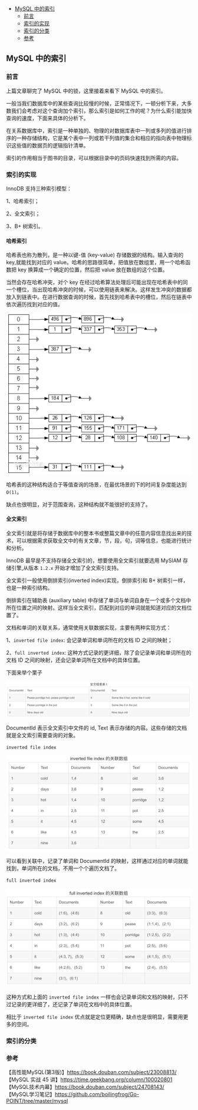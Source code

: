 <!-- START doctoc generated TOC please keep comment here to allow auto update -->
<!-- DON'T EDIT THIS SECTION, INSTEAD RE-RUN doctoc TO UPDATE -->

- [MySQL 中的索引](#mysql-%E4%B8%AD%E7%9A%84%E7%B4%A2%E5%BC%95)
  - [前言](#%E5%89%8D%E8%A8%80)
  - [索引的实现](#%E7%B4%A2%E5%BC%95%E7%9A%84%E5%AE%9E%E7%8E%B0)
  - [索引的分类](#%E7%B4%A2%E5%BC%95%E7%9A%84%E5%88%86%E7%B1%BB)
  - [参考](#%E5%8F%82%E8%80%83)

<!-- END doctoc generated TOC please keep comment here to allow auto update -->

## MySQL 中的索引

### 前言  

上篇文章聊完了 MySQL 中的锁，这里接着来看下 MySQL 中的索引。  

一般当我们数据库中的某些查询比较慢的时候，正常情况下，一顿分析下来，大多数我们会考虑对这个查询加个索引，那么索引是如何工作的呢？为什么索引能加快查询的速度，下面来具体的分析下。   

在关系数据库中，索引是一种单独的、物理的对数据库表中一列或多列的值进行排序的一种存储结构，它是某个表中一列或若干列值的集合和相应的指向表中物理标识这些值的数据页的逻辑指针清单。  

索引的作用相当于图书的目录，可以根据目录中的页码快速找到所需的内容。  

### 索引的实现   

InnoDB 支持三种索引模型：  

1、哈希索引；  

2、全文索引；  

3、B+ 树索引。   

#### 哈希索引

哈希表也称为散列，是一种以键-值 (key-value) 存储数据的结构。输入查询的 key,就能找到对应的 value。哈希的思路很简单，把值放在数组里，用一个哈希函数把 key 换算成一个确定的位置，然后把 value 放在数组的这个位置。   

当然会存在哈希冲突，对个 key 在经过哈希算法处理后可能出现在哈希表中的同一个槽位，当出现哈希冲突的时候，可以使用链表来解决。这样发生冲突的数据都放入到链表中。在进行数据查询的时候，首先找到哈希表中的槽位，然后在链表中依次遍历找到对应的值。    

<img src="/img/mysql/mysql-hash.png"  alt="mysql" />  

哈希表的这种结构适合于等值查询的场景，在最优场景的下的时间复杂度能达到 `O(1)`。    

缺点也很明显，对于范围查询，这种结构就不能很好的支持了。    

#### 全文索引

全文索引就是将存储于数据库中的整本书或整篇文章中的任意内容信息找出来的技术，可以根据需求获取全文中的有关文章，节，段，句，词等信息，也能进行统计和分析。  

InnoDB 最早是不支持存储全文索引的，想要使用全文索引就要选用 MySIAM 存储引擎,从版本 `1.2.x` 开始才增加了全文索引支持。   

全文索引一般使用倒排索引(inverted index)实现，倒排索引和 B+ 树索引一样，也是一种索引结构。  

倒排索引在辅助表 (auxiliary table) 中存储了单词与单词自身在一个或多个文档中所在位置之间的映射。这样当全文索引，匹配到对应的单词就能知道对应的文档位置了。   

文档和单词的关联关系，通常使用关联数据实现，主要有两种实现方式：  

1、`inverted file index`: 会记录单词和单词所在的文档 ID 之间的映射；  

2、`full inverted index`: 这种方式记录的更详细，除了会记录单词和单词所在的文档 ID 之间的映射，还会记录单词所在文档中的具体位置。   

下面来举个栗子  

<img src="/img/mysql/mysql-full-text-search-demo-1.jpg"  alt="mysql" />     

DocumentId 表示全文索引中文件的 id, Text 表示存储的内容。这些存储的文档就是全文索引需要查询的对象。     

`inverted file index`  

<img src="/img/mysql/mysql-full-text-search-demo-2.jpg"  alt="mysql" />    

可以看到关联中，记录了单词和 DocumentId 的映射，这样通过对应的单词就能找到，单词所在的文档，不用一个个遍历文档了。   

`full inverted index`

<img src="/img/mysql/mysql-full-text-search-demo-3.jpg"  alt="mysql" />  

这种方式和上面的 `inverted file index` 一样也会记录单词和文档的映射，只不过记录的更详细了，还记录了单词在文档中的具体位置。   

相比于 `inverted file index` 优点就是定位更精确，缺点也是很明显，需要用更多的空间。    





### 索引的分类

### 参考

【高性能MySQL(第3版)】https://book.douban.com/subject/23008813/    
【MySQL 实战 45 讲】https://time.geekbang.org/column/100020801  
【MySQL技术内幕】https://book.douban.com/subject/24708143/    
【MySQL学习笔记】https://github.com/boilingfrog/Go-POINT/tree/master/mysql    



